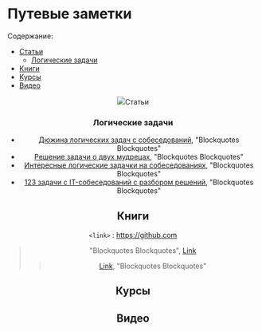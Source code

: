 # Путевые заметки

Содержание:
 - [Статьи](#Статьи)
   -  [Логические задачи](#Логические-задачи)
 - [Книги](#Книги)
 - [Курсы](#Курсы)
 - [Видео](#Видео)

<div id="header" align="center"">
  <img src="https://64.media.tumblr.com/bd145c2b00dca92434b1c27ed6402b91/3dcecbbd6e650c3c-82/s1280x1920/3024306d1319364908c5f5b3eeccb6a01deeb99c.jpg"  "width="350>
</div>

## Статьи

### Логические задачи
 - [Дюжина логических задач с собеседований](https://habr.com/ru/post/230881/), "Blockquotes Blockquotes"
 - [Решение задачи о двух мудрецах](https://habr.com/ru/post/378593/), "Blockquotes Blockquotes"
 - [Интересные логические задачки на собеседованиях](https://habr.com/ru/post/342304/), "Blockquotes Blockquotes"
 - [123 задачи с IT-собеседований с разбором решений](https://tproger.ru/articles/problems/), "Blockquotes Blockquotes"


## Книги
`<link>` : <https://github.com>

> "Blockquotes Blockquotes", [Link](http://localhost/)
> > [Link](http://localhost/), "Blockquotes Blockquotes"

## Курсы

## Видео

